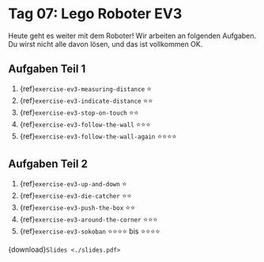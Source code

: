 # Tag 07: Lego Roboter EV3

Heute geht es weiter mit dem Roboter! Wir arbeiten an folgenden Aufgaben. Du wirst nicht alle davon lösen, und das ist vollkommen OK.

## Aufgaben Teil 1

1. {ref}`exercise-ev3-measuring-distance` ⭐
1. {ref}`exercise-ev3-indicate-distance` ⭐⭐
1. {ref}`exercise-ev3-stop-on-touch` ⭐⭐
1. {ref}`exercise-ev3-follow-the-wall` ⭐⭐⭐
1. {ref}`exercise-ev3-follow-the-wall-again` ⭐⭐⭐⭐

## Aufgaben Teil 2

1. {ref}`exercise-ev3-up-and-down` ⭐
1. {ref}`exercise-ev3-die-catcher` ⭐⭐
1. {ref}`exercise-ev3-push-the-box` ⭐⭐
1. {ref}`exercise-ev3-around-the-corner` ⭐⭐⭐
1. {ref}`exercise-ev3-sokoban` ⭐⭐⭐⭐ bis ⭐⭐⭐⭐

{download}`Slides <./slides.pdf>`
